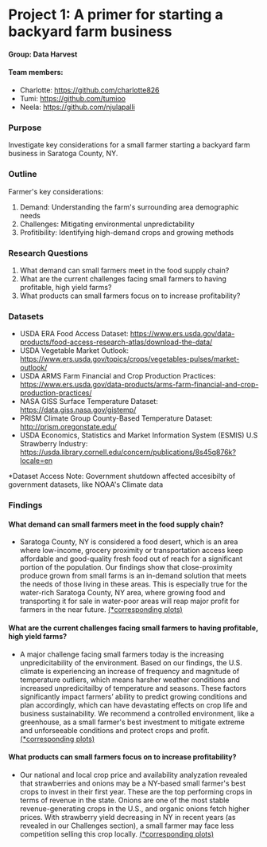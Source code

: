 # Project 1: A primer for starting a backyard farm business

#### Group: Data Harvest
#### Team members: 
* Charlotte: https://github.com/charlotte826
* Tumi: https://github.com/tumioo
* Neela: https://github.com/njulapalli

### Purpose
Investigate key considerations for a small farmer starting a backyard farm business in Saratoga County, NY.

### Outline
Farmer's key considerations: 
1. Demand: Understanding the farm's surrounding area demographic needs
2. Challenges: Mitigating environmental unpredictability
3. Profitibility: Identifying high-demand crops and growing methods

### Research Questions
1. What demand can small farmers meet in the food supply chain?
2. What are the current challenges facing small farmers to having profitable, high yield farms?
3. What products can small farmers focus on to increase profitability?

### Datasets
* USDA ERA Food Access Dataset: https://www.ers.usda.gov/data-products/food-access-research-atlas/download-the-data/
* USDA Vegetable Market Outlook: https://www.ers.usda.gov/topics/crops/vegetables-pulses/market-outlook/
* USDA ARMS Farm Financial and Crop Production Practices: https://www.ers.usda.gov/data-products/arms-farm-financial-and-crop-production-practices/
* NASA GISS Surface Temperature Dataset: https://data.giss.nasa.gov/gistemp/
* PRISM Climate Group County-Based Temperature Dataset: http://prism.oregonstate.edu/
* USDA Economics, Statistics and Market Information System (ESMIS) U.S Strawberry Industry: https://usda.library.cornell.edu/concern/publications/8s45q876k?locale=en

*Dataset Access Note: Government shutdown affected accesibilty of government datasets, like NOAA's Climate data

### Findings
#### What demand can small farmers meet in the food supply chain?
* Saratoga County, NY is considered a food desert, which is an area where low-income, grocery proximity or transportation access keep affordable and good-quality fresh food out of reach for a significant portion of the population. Our findings show that close-proximity produce grown from small farms is an in-demand solution that meets the needs of those living in these areas. This is especially true for the water-rich Saratoga County, NY area, where growing food and transporting it for sale in water-poor areas will reap major profit for farmers in the near future. [(*corresponding plots)](https://github.com/charlotte826/Project1-DataHarvest/tree/master/Demand)
#### What are the current challenges facing small farmers to having profitable, high yield farms?
* A major challenge facing small farmers today is the increasing unpredicitability of the environment. Based on our findings, the U.S. climate is experiencing an increase of frequency and magnitude of temperature outliers, which means harsher weather conditions and increased unpredicitailby of temperature and seasons. These factors significantly impact farmers’ ability to predict growing conditions and plan accordingly, which can have devastating effects on crop life and business sustainability. We recommend a controlled environment, like a greenhouse, as a small farmer's best investment to mitigate extreme and unforseeable conditions and protect crops and profit. [(*corresponding plots)](https://github.com/charlotte826/Project1-DataHarvest/tree/master/Challenges)
#### What products can small farmers focus on to increase profitability? 
* Our national and local crop price and availability analyzation revealed that strawberries and onions may be a NY-based small farmer's best crops to invest in their first year. These are the top performing crops in terms of revenue in the state. Onions are one of the most stable revenue-generating crops in the U.S., and organic onions fetch higher prices. With strawberry yield decreasing in NY in recent years (as revealed in our Challenges section), a small farmer may face less competition selling this crop locally. [(*corresponding plots)](https://github.com/charlotte826/Project1-DataHarvest/tree/master/Profitibility)
